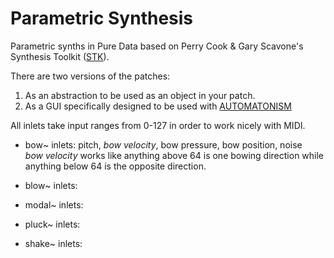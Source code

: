 # Parametric Synthesis

Parametric synths in Pure Data based on Perry Cook &amp; Gary Scavone's Synthesis Toolkit ([STK](https://ccrma.stanford.edu/software/stk/)).

There are two versions of the patches:
1. As an abstraction to be used as an object in your patch.
2. As a GUI specifically designed to be used with [AUTOMATONISM](https://www.automatonism.com/)

All inlets take input ranges from 0-127 in order to work nicely with MIDI. 

* bow~ inlets: pitch, _bow velocity_, bow pressure, bow position, noise  
_bow velocity_ works like anything above 64 is one bowing direction while anything below 64 is the opposite direction.

* blow~ inlets:

* modal~ inlets:

* pluck~ inlets:

* shake~ inlets:

